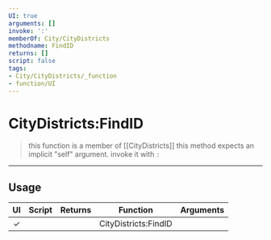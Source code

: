 ```yaml
---
UI: true
arguments: []
invoke: ':'
memberOf: City/CityDistricts
methodname: FindID
returns: []
script: false
tags:
- City/CityDistricts/_function
- function/UI
---
```

# CityDistricts:FindID
> this function is a member of [[CityDistricts]]
> this method expects an implicit "self" argument. invoke it with `:`
-----
## Usage
|  UI | Script | Returns | Function | Arguments |
|:---:|:------:|-------:|:--------:|:---------|
|✓| ||CityDistricts:FindID||
